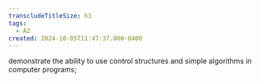 ```yaml
---
transcludeTitleSize: h3
tags:
  - A2
created: 2024-10-05T11:47:37.000-0400
---
```

demonstrate the ability to use control structures and simple algorithms in computer programs;
